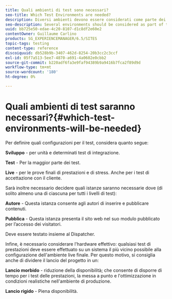 ```yaml
---
title: Quali ambienti di test sono necessari?
seo-title: Which Test Environments are needed?
description: Diversi ambienti devono essere considerati come parte dei test
seo-description: Several environments should be considered as part of testing
uuid: bb725e50-edae-4c20-8107-d1c8df2e60e2
contentOwner: Guillaume Carlino
products: SG_EXPERIENCEMANAGER/6.5/SITES
topic-tags: testing
content-type: reference
discoiquuid: db528b9b-3407-462d-8254-20b3cc2c3ccf
exl-id: 05f7a513-5ee7-4870-a691-4a0602e0cbb2
source-git-commit: b220adf6fa3e9faf94389b9a9416b7fca2f89d9d
workflow-type: tm+mt
source-wordcount: '180'
ht-degree: 0%

---
```


# Quali ambienti di test saranno necessari?{#which-test-environments-will-be-needed}

Per definire quali configurazioni per il test, considera quanto segue:

**Sviluppo** - per unità e determinati test di integrazione.

**Test** - Per la maggior parte dei test.

**Live** - per le prove finali di prestazioni e di stress. Anche per i test di accettazione con il cliente.

Sarà inoltre necessario decidere quali istanze saranno necessarie dove (di solito almeno una di ciascuna per tutti i livelli di test):

**Autore** - Questa istanza consente agli autori di inserire e pubblicare contenuti.

**Pubblica** - Questa istanza presenta il sito web nel suo modulo pubblicato per l’accesso dei visitatori.

Deve essere testato insieme al Dispatcher.

Infine, è necessario considerare l&#39;hardware effettivo: qualsiasi test di prestazioni deve essere effettuato su un sistema il più vicino possibile alla configurazione dell&#39;ambiente live finale. Per questo motivo, si consiglia anche di dividere il lancio del progetto in un:

**Lancio morbido** - riduzione della disponibilità; che consente di disporre di tempo per i test delle prestazioni, la messa a punto e l&#39;ottimizzazione in condizioni realistiche nell&#39;ambiente di produzione.

**Lancio rigido** - Piena disponibilità.
